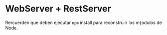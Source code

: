 # WebServer + RestServer

Rercuerden que deben ejecutar ```npm``` install para reconstruiir los m{odulos de Node.
